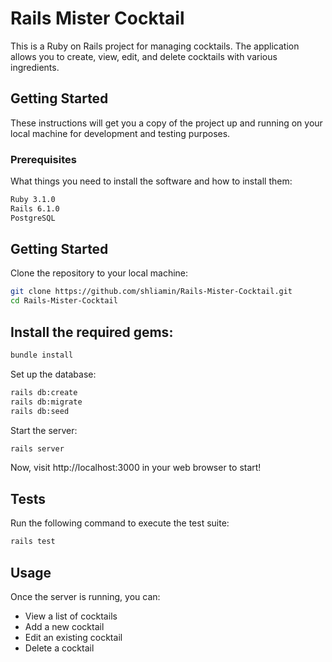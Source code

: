 # Rails Mister Cocktail

This is a Ruby on Rails project for managing cocktails. The application allows you to create, view, edit, and delete cocktails with various ingredients.

## Getting Started

These instructions will get you a copy of the project up and running on your local machine for development and testing purposes.

### Prerequisites

What things you need to install the software and how to install them:

```bash
Ruby 3.1.0
Rails 6.1.0
PostgreSQL
```

## Getting Started

Clone the repository to your local machine:

```bash
git clone https://github.com/shliamin/Rails-Mister-Cocktail.git
cd Rails-Mister-Cocktail
```

## Install the required gems:
```bash
bundle install
```

Set up the database:
```bash
rails db:create
rails db:migrate
rails db:seed
```

Start the server:
```bash
rails server
```

Now, visit http://localhost:3000 in your web browser to start!

## Tests
Run the following command to execute the test suite:
```bash
rails test
```

## Usage

Once the server is running, you can:

- View a list of cocktails
- Add a new cocktail
- Edit an existing cocktail
- Delete a cocktail



